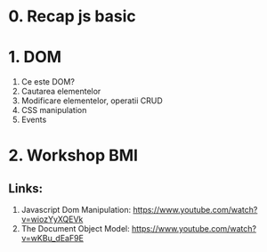 # 0. Recap js basic


# 1. DOM 
1. Ce este DOM?
2. Cautarea elementelor
3. Modificare elementelor, operatii CRUD
4. CSS manipulation
5. Events

# 2. Workshop BMI


## Links:

1. Javascript Dom Manipulation: https://www.youtube.com/watch?v=wiozYyXQEVk
2. The Document Object Model: https://www.youtube.com/watch?v=wKBu_dEaF9E

